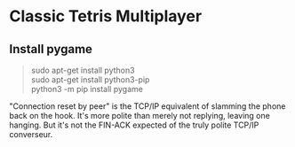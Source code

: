 # Classic Tetris Multiplayer

## Install pygame

> sudo apt-get install python3 \
> sudo apt-get install python3-pip \
> python3 -m pip install pygame 

"Connection reset by peer" is the TCP/IP equivalent of slamming the phone back on the hook. It's more polite than merely not replying, leaving one hanging. But it's not the FIN-ACK expected of the truly polite TCP/IP converseur. 